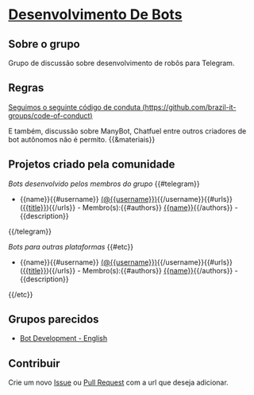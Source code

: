 # [Desenvolvimento De Bots](https://telegram.me/DesenvolvimentoDeBots)

## Sobre o grupo
Grupo de discussão sobre desenvolvimento de robôs para Telegram.

## Regras
[Seguimos o seguinte código de conduta (https://github.com/brazil-it-groups/code-of-conduct)](https://github.com/brazil-it-groups/code-of-conduct)

E também, discussão sobre ManyBot, Chatfuel entre outros criadores de bot autônomos não é permito.
{{&materiais}}
## Projetos criado pela comunidade
*Bots desenvolvido pelos membros do grupo*
{{#telegram}}
- {{name}}{{#username}} [(@{{username}})](https://telegram.me/{{username}}){{/username}}{{#urls}} ([{{title}}]({{&urls}})){{/urls}} - Membro(s):{{#authors}} [{{name}}]({{&url}}){{/authors}} - {{description}}

{{/telegram}}

_Bots para outras plataformas_
{{#etc}}
- {{name}}{{#username}} [(@{{username}})](https://telegram.me/{{username}}){{/username}}{{#urls}} ([{{title}}]({{&urls}})){{/urls}} - Membro(s):{{#authors}} [{{name}}]({{&url}}){{/authors}} - {{description}}

{{/etc}}

## Grupos parecidos
- [Bot Development - English](https://telegram.me/BotDevelopment)

## Contribuir
Crie um novo [Issue](https://github.com/DesenvolvimentoDeBots/DesenvolvimentoDeBots/issues/new) ou [Pull Request](https://github.com/DesenvolvimentoDeBots/DesenvolvimentoDeBots/compare) com a url que deseja adicionar.
